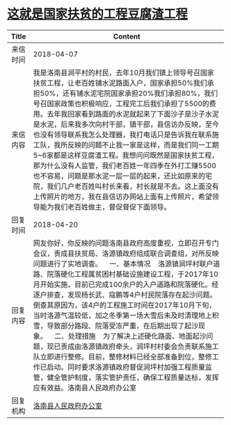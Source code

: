 # <a href="http://www.shangluo.gov.cn/zmhd/ldxxxx.jsp?urltype=leadermail.LeaderMailContentUrl&wbtreeid=1112&leadermailid=4629">这就是国家扶贫的工程豆腐渣工程</a>
|Title|Content|
|:---:|---|
|来信时间|2018-04-07|
|来信内容|我是洛南县涧平村的村民，去年10月我们镇上领导号召国家扶贫工程，让老百姓铺水泥路面入户，国家承担50%我们承担50%，还有铺水泥宅院国家承担20%我们承担80%，我们号召国家政策也积极响应，工程完工后我们承担了5500的费用。去年我回家看到路面的水泥就起来了下面沙子是沙子水泥是水泥，后来我多次向村干部，镇干部，县信访办反映，至今也没有领导联系我怎么处理器，我打电话只是告诉我在联系施工队，我所反映的问题不止我一家是这样，而是我们同一工期5~6家都是这样豆腐渣工程。我想问问既然是国家扶贫工程，那为什么没有人监管，我们老百姓一年四季在外打工赚5500也不容易，问题是那水泥一层一层的起来，还比如原来的宅院，我们几户老百姓叫村长来看，村长就是不去。这上面没有上传照片的地方，我在县信访办网站上面有上传照片，希望领导能为我们老百姓做主，督促督促下面领导。|
|回复时间|2018-04-20|
|回复内容|网友你好，你反映的问题洛南县政府高度重视，立即召开专门会议，责成县扶贫局、洛源镇政府组成联合调查组，对所反映问题进行了实地调查。    一、基本情况    洛源镇涧坪村联户道路、院落硬化工程属贫困村基础设施建设工程，于2017年10月开始实施，目前已完成100余户的入户道路和院落硬化。经逐户排查，发现杨长武、寇鹏等4户村民院落存在起沙问题。倒查其原因为，该4户的工程施工时间在2017年10月下旬，当时洛源气温较低，加之冬季第一场大雪后未及时清理地上积雪，导致部分路段、院落受冻严重，在后期出现了起沙现象。    二、处理措施    为了解决上述硬化路面、地面起沙问题，现已责成由洛源镇政府牵头，涧坪村村委会负责联系施工队立即进行整修。目前，整修材料已经全部准备到位，整修工作已启动。同时要求洛源镇政府督促涧坪村加强工程质量监管，健全管护制度，落实管护责任，确保工程质量达标，发挥应有效益。洛南县人民政府办公室|
|回复机构|<a href="../../categories/agencies/洛南县人民政府办公室.md">洛南县人民政府办公室</a>|